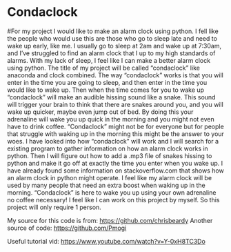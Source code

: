 # Condaclock
#For my project I would like to make an alarm clock using python. I fell like the people who would use this are those who go to sleep late and need to wake up early, like me. I usually go to sleep at 2am and wake up at 7:30am, and I’ve struggled to find an alarm clock that I up to my high standards of alarms. With my lack of sleep, I feel like I can make a better alarm clock using python. The title of my project will be called “condaclock” like anaconda and clock combined. The way “condaclock” works is that you will enter in the time you are going to sleep, and then enter in the time you would like to wake up. Then when the time comes for you to wake up “condaclock” will make an audible hissing sound like a snake. This sound will trigger your brain to think that there are snakes around you, and you will wake up quicker, maybe even jump out of bed. By doing this your adrenaline will wake you up quick in the morning and you might not even have to drink coffee. “Condaclock” might not be for everyone but for people that struggle with waking up in the morning this might be the answer to your woes. I have looked into how “condaclock” will work and I will search for a existing program to gather information on how an alarm clock works in python. Then I will figure out how to add a .mp3 file of snakes hissing to python and make it go off at exactly the time you enter when you wake up. I have already found some information on stackoverflow.com that shows how an alarm clock in python might operate. I feel like my alarm clock will be used by many people that need an extra boost when waking up in the morning. “Condaclock” is here to wake you up using your own adrenaline no coffee necessary! I feel like I can work on this project by myself. So this project will only require 1 person.

My source for this code is from:
https://github.com/chrisbeardy
 Another source of code:
 https://github.com/Pmogi
 
Useful tutorial vid: https://www.youtube.com/watch?v=Y-0xH8TC3Do


 
